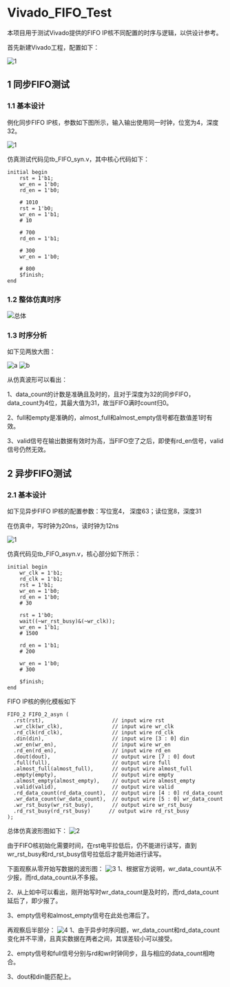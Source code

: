 # Vivado_FIFO_Test
本项目用于测试Vivado提供的FIFO IP核不同配置的时序与逻辑，以供设计参考。

首先新建Vivado工程，配置如下：

![1](https://user-images.githubusercontent.com/95362898/213909600-24b07922-a4d5-44f9-ac8e-815966f764e7.PNG)

## 1 同步FIFO测试
### 1.1 基本设计
例化同步FIFO IP核，参数如下图所示，输入输出使用同一时钟，位宽为4，深度32。

![1](https://user-images.githubusercontent.com/95362898/213972142-3bb5641a-9d14-4490-89db-9f9e941af311.PNG)

仿真测试代码见tb_FIFO_syn.v，其中核心代码如下：

````
initial begin
    rst = 1'b1;
    wr_en = 1'b0;
    rd_en = 1'b0;
    
    # 1010
    rst = 1'b0;
    wr_en = 1'b1;
    # 10
    
    # 700
    rd_en = 1'b1;
    
    # 300
    wr_en = 1'b0;
    
    # 800
    $finish;
end
````

### 1.2 整体仿真时序
![总体](https://user-images.githubusercontent.com/95362898/213973858-359b87c6-010a-43f8-a120-1d58a8205d46.PNG "整体仿真时序图")

### 1.3 时序分析
如下见两放大图：

![a](https://user-images.githubusercontent.com/95362898/213974845-88f4b4de-ad93-4b17-8a86-bb901bd25da7.PNG)
![b](https://user-images.githubusercontent.com/95362898/213974848-82985b10-9e44-439a-83db-9acd335680f3.PNG)

从仿真波形可以看出：

1、data_count的计数是准确且及时的，且对于深度为32的同步FIFO，data_count为4位，其最大值为31，故当FIFO满时count归0。

2、full和empty是准确的，almost_full和almost_empty信号都在数值差1时有效。

3、valid信号在输出数据有效时为高，当FIFO空了之后，即使有rd_en信号，valid信号仍然无效。

## 2 异步FIFO测试
### 2.1 基本设计
如下见异步FIFO IP核的配置参数：写位宽4， 深度63；读位宽8，深度31

在仿真中，写时钟为20ns，读时钟为12ns

![1](https://user-images.githubusercontent.com/95362898/214329125-7f75f219-199c-4870-95be-f4fe1752110b.PNG)

仿真代码见tb_FIFO_asyn.v，核心部分如下所示：

````
initial begin
    wr_clk = 1'b1;
    rd_clk = 1'b1;
    rst = 1'b1;
    wr_en = 1'b0;
    rd_en = 1'b0;
    # 30
    
    rst = 1'b0;
    wait((~wr_rst_busy)&(~wr_clk));    
    wr_en = 1'b1;
    # 1500
    
    rd_en = 1'b1;
    # 200
    
    wr_en = 1'b0;
    # 300
    
    $finish;
end
````

FIFO IP核的例化模板如下
````
FIFO_2 FIFO_2_asyn (
  .rst(rst),                      // input wire rst
  .wr_clk(wr_clk),                // input wire wr_clk
  .rd_clk(rd_clk),                // input wire rd_clk
  .din(din),                      // input wire [3 : 0] din
  .wr_en(wr_en),                  // input wire wr_en
  .rd_en(rd_en),                  // input wire rd_en
  .dout(dout),                    // output wire [7 : 0] dout
  .full(full),                    // output wire full
  .almost_full(almost_full),      // output wire almost_full
  .empty(empty),                  // output wire empty
  .almost_empty(almost_empty),    // output wire almost_empty
  .valid(valid),                  // output wire valid
  .rd_data_count(rd_data_count),  // output wire [4 : 0] rd_data_count
  .wr_data_count(wr_data_count),  // output wire [5 : 0] wr_data_count
  .wr_rst_busy(wr_rst_busy),      // output wire wr_rst_busy
  .rd_rst_busy(rd_rst_busy)      // output wire rd_rst_busy
);
````

总体仿真波形图如下：
![2](https://user-images.githubusercontent.com/95362898/214332353-d6c43189-dfa5-4cb0-a541-6fd909374f09.PNG)

由于FIFO核初始化需要时间，在rst电平拉低后，仍不能进行读写，直到wr_rst_busy和rd_rst_busy信号拉低后才能开始进行读写。

下面观察从零开始写数据的波形图：
![3](https://user-images.githubusercontent.com/95362898/214337101-6a51c895-80b4-4703-897e-38ea3c4bc917.PNG)
1、根据官方说明，wr_data_count从不少报，而rd_data_count从不多报。

2、从上如中可以看出，刚开始写时wr_data_count是及时的，而rd_data_count延后了，即少报了。

3、empty信号和almost_empty信号在此处也滞后了。

再观察后半部分：
![4](https://user-images.githubusercontent.com/95362898/214337108-81d7877c-22fd-4a6e-bfae-3c2c46f81bc5.PNG)
1、由于异步时序问题，wr_data_count和rd_data_count变化并不平滑，且真实数据在两者之间，其误差较小可以接受。

2、empty信号和full信号分别与rd和wr时钟同步，且与相应的data_count相吻合。

3、dout和din能匹配上。


